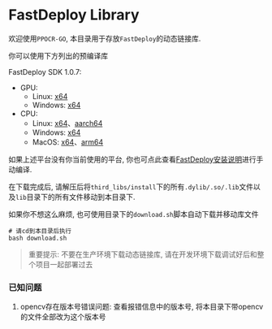 # FastDeploy Library

欢迎使用`PPOCR-GO`, 本目录用于存放`FastDeploy`的动态链接库.

你可以使用下方列出的预编译库

FastDeploy SDK 1.0.7:
* GPU: 
    * Linux: [x64](https://bj.bcebos.com/fastdeploy/release/cpp/fastdeploy-linux-x64-gpu-1.0.7.tgz) 
    * Windows: [x64](https://bj.bcebos.com/fastdeploy/release/cpp/fastdeploy-win-x64-gpu-1.0.7.zip) 
* CPU: 
    * Linux: [x64](https://bj.bcebos.com/fastdeploy/release/cpp/fastdeploy-linux-x64-1.0.7.tgz)、[aarch64](https://bj.bcebos.com/fastdeploy/release/cpp/fastdeploy-linux-aarch64-1.0.7.tgz)
    * Windows: [x64](https://bj.bcebos.com/fastdeploy/release/cpp/fastdeploy-win-x64-1.0.7.zip)
    * MacOS: [x64](https://bj.bcebos.com/fastdeploy/release/cpp/fastdeploy-osx-x86_64-1.0.7.tgz)、[arm64](https://bj.bcebos.com/fastdeploy/release/cpp/fastdeploy-osx-arm64-1.0.7.tgz)

如果上述平台没有你当前使用的平台, 你也可点此查看[FastDeploy安装说明](https://github.com/PaddlePaddle/FastDeploy/tree/develop/docs/cn/build_and_install)进行手动编译.

在下载完成后, 请解压后将`third_libs/install`下的所有`.dylib/.so/.lib`文件以及`lib`目录下的所有文件移动到本目录下.

如果你不想这么麻烦, 也可使用目录下的`download.sh`脚本自动下载并移动库文件

```shell
# 请cd到本目录后执行
bash download.sh
```

> 重要提示: 不要在生产环境下载动态链接库, 请在开发环境下载调试好后和整个项目一起部署过去

### 已知问题

1. opencv存在版本号错误问题: 查看报错信息中的版本号, 将本目录下带opencv的文件全部改为这个版本号